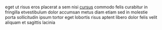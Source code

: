 eget ut risus eros placerat a sem nisi [cursus](generated_webpages/dolor1.md)
commodo felis curabitur in fringilla etvestibulum dolor accumsan metus diam
etiam sed in molestie porta sollicitudin ipsum tortor eget lobortis risus
aptent libero dolor felis velit aliquam et sagittis lacinia